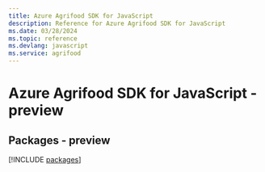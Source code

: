 ```yaml
---
title: Azure Agrifood SDK for JavaScript
description: Reference for Azure Agrifood SDK for JavaScript
ms.date: 03/28/2024
ms.topic: reference
ms.devlang: javascript
ms.service: agrifood
---
```

# Azure Agrifood SDK for JavaScript - preview
## Packages - preview
[!INCLUDE [packages](agrifood-index.md)]